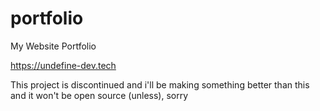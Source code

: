 # portfolio
My Website Portfolio

https://undefine-dev.tech

This project is discontinued and i'll be making something better than this and it won't be open source (unless), sorry
